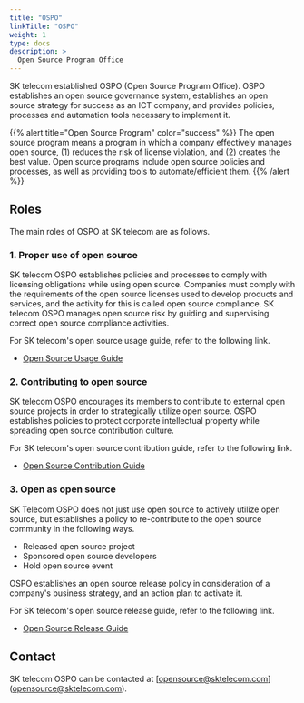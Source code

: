 ```yaml
---
title: "OSPO"
linkTitle: "OSPO"
weight: 1
type: docs
description: >
  Open Source Program Office
---
```


SK telecom established OSPO (Open Source Program Office). OSPO establishes an open source governance system, establishes an open source strategy for success as an ICT company, and provides policies, processes and automation tools necessary to implement it.

{{% alert title="Open Source Program" color="success" %}}
The open source program means a program in which a company effectively manages open source, (1) reduces the risk of license violation, and (2) creates the best value. Open source programs include open source policies and processes, as well as providing tools to automate/efficient them.
{{% /alert %}}


## Roles

The main roles of OSPO at SK telecom are as follows.

### 1. Proper use of open source

SK telecom OSPO establishes policies and processes to comply with licensing obligations while using open source. Companies must comply with the requirements of the open source licenses used to develop products and services, and the activity for this is called open source compliance. SK telecom OSPO manages open source risk by guiding and supervising correct open source compliance activities.

For SK telecom's open source usage guide, refer to the following link.

* [Open Source Usage Guide](/guide/use)

### 2. Contributing to open source

SK telecom OSPO encourages its members to contribute to external open source projects in order to strategically utilize open source. OSPO establishes policies to protect corporate intellectual property while spreading open source contribution culture.

For SK telecom's open source contribution guide, refer to the following link.

* [Open Source Contribution Guide](/guide/contribute)

### 3. Open as open source

SK Telecom OSPO does not just use open source to actively utilize open source, but establishes a policy to re-contribute to the open source community in the following ways.

- Released open source project
- Sponsored open source developers
- Hold open source event

OSPO establishes an open source release policy in consideration of a company's business strategy, and an action plan to activate it.

For SK telecom's open source release guide, refer to the following link.

* [Open Source Release Guide](/guide/release)

## Contact

SK telecom OSPO can be contacted at [opensource@sktelecom.com] (opensource@sktelecom.com).